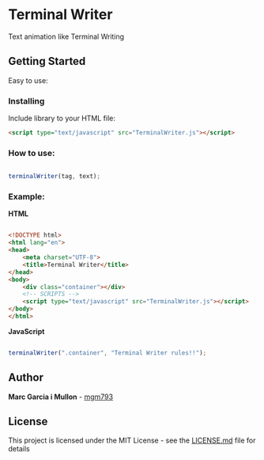# Terminal Writer

Text animation like Terminal Writing

## Getting Started

Easy to use:

### Installing

Include library to your HTML file:

```html
<script type="text/javascript" src="TerminalWriter.js"></script>
```
### How to use:

```javascript

terminalWriter(tag, text);
```
### Example:

**HTML**

```html

<!DOCTYPE html>
<html lang="en">
<head>
	<meta charset="UTF-8">
	<title>Terminal Writer</title>
</head>
<body>
	<div class="container"></div>
	<!-- SCRIPTS -->
	<script type="text/javascript" src="TerminalWriter.js"></script>
</body>
</html>
```
**JavaScript**

```javascript

terminalWriter(".container", "Terminal Writer rules!!");
```
## Author

**Marc Garcia i Mullon** - [mgm793](https://github.com/mgm793)

## License

This project is licensed under the MIT License - see the [LICENSE.md](LICENSE) file for details


